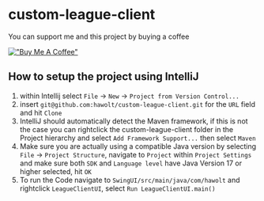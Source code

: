 # custom-league-client

You can support me and this project by buying a coffee

[!["Buy Me A Coffee"](https://www.buymeacoffee.com/assets/img/custom_images/orange_img.png)](https://www.buymeacoffee.com/hawolt)

## How to setup the project using IntelliJ

1. within Intellij select `File` -> `New` -> `Project from Version Control...`
2. insert `git@github.com:hawolt/custom-league-client.git` for the `URL` field and hit `Clone`
3. IntelliJ should automatically detect the Maven framework, if this is not the case you can rightclick the custom-league-client folder in the Project hierarchy and select `Add Framework Support...` then select `Maven`
4. Make sure you are actually using a compatible Java version by selecting `File` -> `Project Structure`, navigate to `Project` within `Project Settings` and make sure both `SDK` and `Language level` have Java Version 17 or higher selected, hit `OK`
5. To run the Code navigate to `SwingUI/src/main/java/com/hawolt` and rightclick `LeagueClientUI`, select `Run LeagueClientUI.main()`

